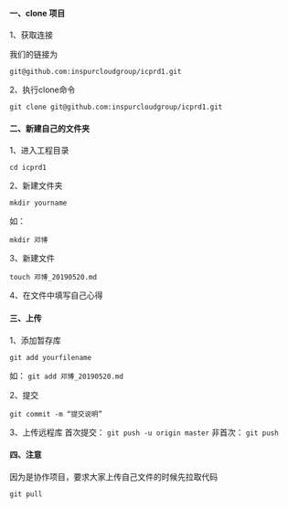 #### 一、clone 项目
1、获取连接

我们的链接为

`git@github.com:inspurcloudgroup/icprd1.git`

2、执行clone命令

`git clone git@github.com:inspurcloudgroup/icprd1.git`


#### 二、新建自己的文件夹

1、进入工程目录

`cd icprd1`

2、新建文件夹

`mkdir yourname`

如：

`mkdir 邓博`

3、新建文件

`touch 邓博_20190520.md`

4、在文件中填写自己心得

#### 三、上传

1、添加暂存库

`git add yourfilename`

如：
`git add 邓博_20190520.md`

2、提交

`git commit -m “提交说明”`

3、上传远程库
首次提交：
`git push -u origin master`
非首次：
`git push`

#### 四、注意

因为是协作项目，要求大家上传自己文件的时候先拉取代码

`git pull`
